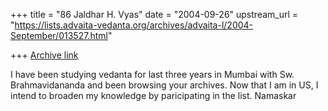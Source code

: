 +++
title = "86 Jaldhar H. Vyas"
date = "2004-09-26"
upstream_url = "https://lists.advaita-vedanta.org/archives/advaita-l/2004-September/013527.html"

+++
[Archive link](https://lists.advaita-vedanta.org/archives/advaita-l/2004-September/013527.html)

I have been studying vedanta for last three years in Mumbai with Sw.
Brahmavidananda and been browsing your archives. Now that I am in US, I
intend to broaden my knowledge by paricipating in the list.
Namaskar


